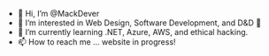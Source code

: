 - 👋 Hi, I’m @MackDever
- 👀 I’m interested in Web Design, Software Development, and D&D 🐉
- 🌱 I’m currently learning .NET, Azure, AWS, and ethical hacking.
- 📫 How to reach me ... website in progress!

<!---
MackDever/MackDever is a ✨ special ✨ repository because its `README.md` (this file) appears on your GitHub profile.
You can click the Preview link to take a look at your changes.
--->
